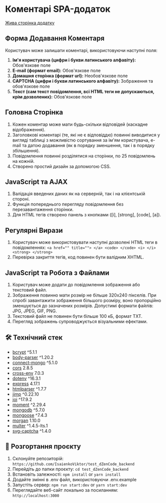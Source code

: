 # Коментарі SPA-додаток

[Жива сторінка додатку](https://test-d-zen-code-frontend.vercel.app/)

## Форма Додавання Коментаря

Користувач може залишати коментарі, використовуючи наступні поля:

1. **Ім'я користувача (цифри і букви латинського алфавіту):** Обов'язкове поле
2. **E-mail (формат email):** Обов'язкове поле
3. **Домашня сторінка (формат url):** Необов'язкове поле
4. **CAPTCHA (цифри і букви латинського алфавіту):** Зображення та обов'язкове поле
5. **Текст (сам текст повідомлення, всі HTML теги не допускаються, крім дозволених):** Обов'язкове поле

## Головна Сторінка

1. Кожен коментар може мати будь-скільки відповідей (каскадне відображення).
2. Заголовкові коментарі (те, які не є відповіддю) повинні виводитися у вигляді таблиці з можливістю сортування за ім'ям користувача, e-mail та датою додавання (як в порядку зменшення, так і в порядку збільшення).
3. Повідомлення повинні розділятися на сторінки, по 25 повідомлень на кожній.
4. Створено простий дизайн за допомогою CSS.

## JavaScript та AJAX

1. Валідація введених даних як на серверній, так і на клієнтській стороні.
2. Функція попереднього перегляду повідомлення без перезавантаження сторінки.
3. Для HTML тегів створено панель з кнопками ([i], [strong], [code], [a]).

## Регулярні Вирази

1. Користувач може використовувати наступні дозволені HTML теги в повідомленнях: `<a href="" title=""> </a> <code> </code> <i> </i> <strong> </strong>`
2. Перевірка закриття тегів, код повинен бути валідним XHTML.

## JavaScript та Робота з Файлами

1. Користувач може додати до повідомлення зображення або текстовий файл.
2. Зображення повинно мати розмір не більше 320х240 пікселів. При спробі завантажити зображення більшого розміру, воно пропорційно зменшується до зазначених розмірів. Допустимі формати файлів: JPG, JPEG, GIF, PNG.
3. Текстовий файл не повинен бути більше 100 кБ, формат TXT.
4. Перегляд зображень супроводжується візуальними ефектами.

## 🛠️ Технічний стек

- [bcrypt](https://www.npmjs.com/package/bcrypt) ^5.1.1
- [body-parser](https://www.npmjs.com/package/body-parser) ^1.20.2
- [connect-mongo](https://www.npmjs.com/package/connect-mongo) ^5.1.0
- [cors](https://www.npmjs.com/package/cors) 2.8.5
- [cross-env](https://www.npmjs.com/package/cross-env) 7.0.3
- [dotenv](https://www.npmjs.com/package/dotenv) ^16.3.1
- [express](https://expressjs.com/) 4.17.1
- [htmlparser](https://www.npmjs.com/package/htmlparser) ^1.7.7
- [jimp](https://www.npmjs.com/package/jimp) ^0.22.10
- [joi](https://www.npmjs.com/package/joi) ^17.9.2
- [moment](https://www.npmjs.com/package/moment) ^2.29.4
- [mongodb](https://www.npmjs.com/package/mongodb) ^5.7.0
- [mongoose](https://www.npmjs.com/package/mongoose) ^7.4.3
- [morgan](https://www.npmjs.com/package/morgan) 1.10.0
- [multer](https://www.npmjs.com/package/multer) ^1.4.5-lts.1
- [svg-captcha](https://www.npmjs.com/package/svg-captcha) ^1.4.0

## 🚀 Розгортання проєкту

1. Склонуйте репозиторій: `https://github.com/IsaienkoViktor/test_dZenCode_backend`
2. Перейдіть до папки проєкту: `cd test_dZenCode_backend`
3. Встановіть залежності: `npm install` or `yarn install`
4. Додайте змінні в .env файл, використовуючи .env.example
5. Запустіть сервер: `npm run start:dev` or `yarn start:dev`
6. Переглядайте веб-сайт локально за посиланням: `http://localhost:3000`
